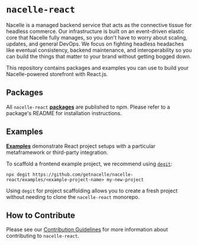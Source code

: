 # `nacelle-react`

Nacelle is a managed backend service that acts as the connective tissue for headless commerce. Our infrastructure is built on an event-driven elastic core that Nacelle fully manages, so you don't have to worry about scaling, updates, and general DevOps. We focus on fighting headless headaches like eventual consistency, backend maintenance, and interoperability so you can build the things that matter to your brand without getting bogged down.

This repository contains packages and examples you can use to build your Nacelle-powered storefront with React.js.

## Packages

All `nacelle-react` [**packages**](https://github.com/getnacelle/nacelle-react/tree/main/packages) are published to npm. Please refer to a package's README for installation instructions.

## Examples

[**Examples**](https://github.com/getnacelle/nacelle-react/tree/main/examples) demonstrate React project setups with a particular metaframework or third-party integration.

To scaffold a frontend example project, we recommend using [`degit`](https://www.npmjs.com/package/degit):

```
npx degit https://github.com/getnacelle/nacelle-react/examples/<example-project-name> my-new-project
```

Using `degit` for project scaffolding allows you to create a fresh project without needing to clone the `nacelle-react` monorepo.

## How to Contribute

Please see our [Contribution Guidelines](./CONTRIBUTING.md) for more information about contributing to `nacelle-react`.
